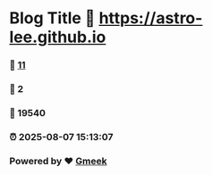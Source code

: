 # Blog Title :link: https://astro-lee.github.io 
### :page_facing_up: [11](https://astro-lee.github.io/tag.html) 
### :speech_balloon: 2 
### :hibiscus: 19540 
### :alarm_clock: 2025-08-07 15:13:07 
### Powered by :heart: [Gmeek](https://github.com/Meekdai/Gmeek)
